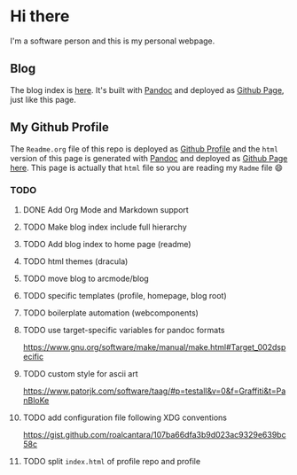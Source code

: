 # Hi there

I'm a software person and this is my personal webpage.

## Blog

The blog index is
[here](https://arcmode.github.io/dist/blog/index.html). It's built with
[Pandoc](https://pandoc.org/) and deployed as [Github
Page](https://pages.github.com/), just like this page.

## My Github Profile

The `Readme.org` file of this repo is deployed as [Github
Profile](https://docs.github.com/en/github/setting-up-and-managing-your-github-profile/about-your-profile)
and the `html` version of this page is generated with
[Pandoc](https://pandoc.org/) and deployed as [Github
Page](https://pages.github.com/) [here](https://arcmode.github.io/).
This page is actually that `html` file so you are reading my `Radme`
file :smile:

### <span class="todo TODO">TODO</span> 

1.  <span class="done DONE">DONE</span> Add Org Mode and Markdown
    support

2.  <span class="todo TODO">TODO</span> Make blog index include full
    hierarchy

3.  <span class="todo TODO">TODO</span> Add blog index to home page
    (readme)

4.  <span class="todo TODO">TODO</span> html themes (dracula)

5.  <span class="todo TODO">TODO</span> move blog to arcmode/blog

6.  <span class="todo TODO">TODO</span> specific templates (profile,
    homepage, blog root)

7.  <span class="todo TODO">TODO</span> boilerplate automation
    (webcomponents)

8.  <span class="todo TODO">TODO</span> use target-specific variables
    for pandoc formats

    <https://www.gnu.org/software/make/manual/make.html#Target_002dspecific>

9.  <span class="todo TODO">TODO</span> custom style for ascii art

    <https://www.patorjk.com/software/taag/#p=testall&v=0&f=Graffiti&t=PanBloKe>

10. <span class="todo TODO">TODO</span> add configuration file following
    XDG conventions

    <https://gist.github.com/roalcantara/107ba66dfa3b9d023ac9329e639bc58c>

11. <span class="todo TODO">TODO</span> split `index.html` of profile
    repo and profile

